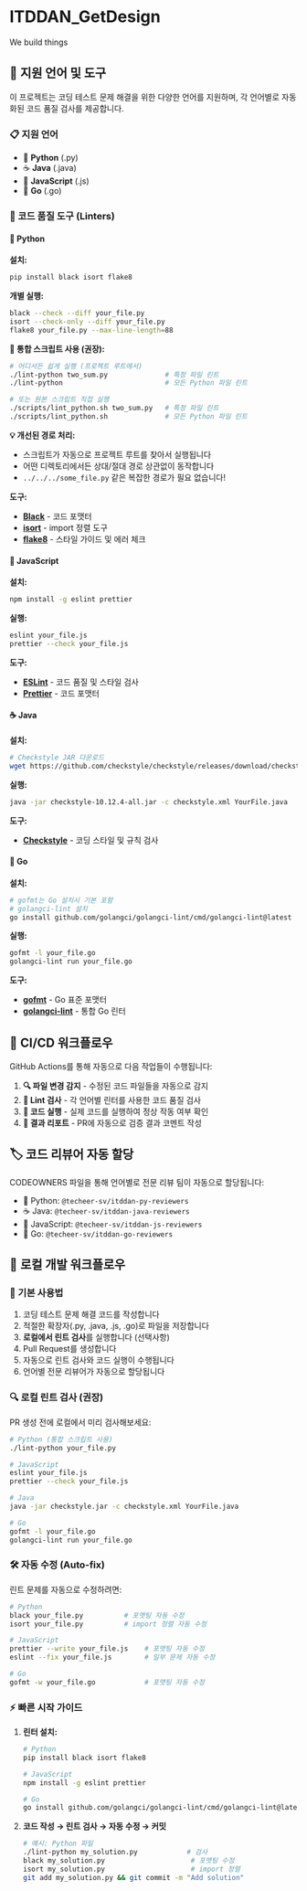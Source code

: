 # ITDDAN_GetDesign
We build things

## 🚀 지원 언어 및 도구

이 프로젝트는 코딩 테스트 문제 해결을 위한 다양한 언어를 지원하며, 각 언어별로 자동화된 코드 품질 검사를 제공합니다.

### 📋 지원 언어
- 🐍 **Python** (.py)
- ☕ **Java** (.java)  
- 🚀 **JavaScript** (.js)
- 🐹 **Go** (.go)

### 🧹 코드 품질 도구 (Linters)

#### 🐍 Python
**설치:**
```bash
pip install black isort flake8
```

**개별 실행:**
```bash
black --check --diff your_file.py
isort --check-only --diff your_file.py
flake8 your_file.py --max-line-length=88
```

**🚀 통합 스크립트 사용 (권장):**
```bash
# 어디서든 쉽게 실행 (프로젝트 루트에서)
./lint-python two_sum.py              # 특정 파일 린트
./lint-python                         # 모든 Python 파일 린트

# 또는 원본 스크립트 직접 실행
./scripts/lint_python.sh two_sum.py   # 특정 파일 린트
./scripts/lint_python.sh              # 모든 Python 파일 린트
```

**💡 개선된 경로 처리:**
- 스크립트가 자동으로 프로젝트 루트를 찾아서 실행됩니다
- 어떤 디렉토리에서든 상대/절대 경로 상관없이 동작합니다
- `../../../some_file.py` 같은 복잡한 경로가 필요 없습니다!

**도구:**
- **[Black](https://black.readthedocs.io/)** - 코드 포맷터
- **[isort](https://pycqa.github.io/isort/)** - import 정렬 도구
- **[flake8](https://flake8.pycqa.org/)** - 스타일 가이드 및 에러 체크

#### 🚀 JavaScript
**설치:**
```bash
npm install -g eslint prettier
```

**실행:**
```bash
eslint your_file.js
prettier --check your_file.js
```

**도구:**
- **[ESLint](https://eslint.org/)** - 코드 품질 및 스타일 검사
- **[Prettier](https://prettier.io/)** - 코드 포맷터

#### ☕ Java
**설치:**
```bash
# Checkstyle JAR 다운로드
wget https://github.com/checkstyle/checkstyle/releases/download/checkstyle-10.12.4/checkstyle-10.12.4-all.jar
```

**실행:**
```bash
java -jar checkstyle-10.12.4-all.jar -c checkstyle.xml YourFile.java
```

**도구:**
- **[Checkstyle](https://checkstyle.sourceforge.io/)** - 코딩 스타일 및 규칙 검사

#### 🐹 Go
**설치:**
```bash
# gofmt는 Go 설치시 기본 포함
# golangci-lint 설치
go install github.com/golangci/golangci-lint/cmd/golangci-lint@latest
```

**실행:**
```bash
gofmt -l your_file.go
golangci-lint run your_file.go
```

**도구:**
- **[gofmt](https://golang.org/cmd/gofmt/)** - Go 표준 포맷터
- **[golangci-lint](https://golangci-lint.run/)** - 통합 Go 린터

## 🔄 CI/CD 워크플로우

GitHub Actions를 통해 자동으로 다음 작업들이 수행됩니다:

1. **🔍 파일 변경 감지** - 수정된 코드 파일들을 자동으로 감지
2. **🧹 Lint 검사** - 각 언어별 린터를 사용한 코드 품질 검사
3. **🧪 코드 실행** - 실제 코드를 실행하여 정상 작동 여부 확인
4. **📝 결과 리포트** - PR에 자동으로 검증 결과 코멘트 작성

## 🏷️ 코드 리뷰어 자동 할당

CODEOWNERS 파일을 통해 언어별로 전문 리뷰 팀이 자동으로 할당됩니다:

- 🐍 Python: `@techeer-sv/itddan-py-reviewers`
- ☕ Java: `@techeer-sv/itddan-java-reviewers`
- 🚀 JavaScript: `@techeer-sv/itddan-js-reviewers`
- 🐹 Go: `@techeer-sv/itddan-go-reviewers`

## 🔧 로컬 개발 워크플로우

### 📝 기본 사용법
1. 코딩 테스트 문제 해결 코드를 작성합니다
2. 적절한 확장자(.py, .java, .js, .go)로 파일을 저장합니다
3. **로컬에서 린트 검사**를 실행합니다 (선택사항)
4. Pull Request를 생성합니다
5. 자동으로 린트 검사와 코드 실행이 수행됩니다
6. 언어별 전문 리뷰어가 자동으로 할당됩니다

### 🔍 로컬 린트 검사 (권장)
PR 생성 전에 로컬에서 미리 검사해보세요:

```bash
# Python (통합 스크립트 사용)
./lint-python your_file.py

# JavaScript
eslint your_file.js
prettier --check your_file.js

# Java
java -jar checkstyle.jar -c checkstyle.xml YourFile.java

# Go
gofmt -l your_file.go
golangci-lint run your_file.go
```

### 🛠️ 자동 수정 (Auto-fix)
린트 문제를 자동으로 수정하려면:

```bash
# Python
black your_file.py          # 포맷팅 자동 수정
isort your_file.py          # import 정렬 자동 수정

# JavaScript
prettier --write your_file.js    # 포맷팅 자동 수정
eslint --fix your_file.js        # 일부 문제 자동 수정

# Go
gofmt -w your_file.go            # 포맷팅 자동 수정
```

### ⚡ 빠른 시작 가이드

1. **린터 설치:**
   ```bash
   # Python
   pip install black isort flake8
   
   # JavaScript
   npm install -g eslint prettier
   
   # Go
   go install github.com/golangci/golangci-lint/cmd/golangci-lint@latest
   ```

2. **코드 작성 → 린트 검사 → 자동 수정 → 커밋**
   ```bash
   # 예시: Python 파일
   ./lint-python my_solution.py            # 검사
   black my_solution.py                     # 포맷팅 수정
   isort my_solution.py                     # import 정렬
   git add my_solution.py && git commit -m "Add solution"
   ```

